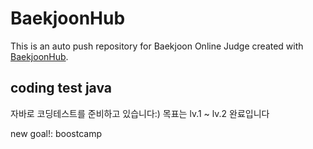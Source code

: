 # BaekjoonHub
This is an auto push repository for Baekjoon Online Judge created with [BaekjoonHub](https://github.com/BaekjoonHub/BaekjoonHub).

## coding test java
자바로 코딩테스트를 준비하고 있습니다:)
목표는 lv.1 ~ lv.2 완료입니다

new goal!: boostcamp


